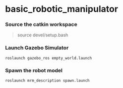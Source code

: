 # basic_robotic_manipulator

### Source the catkin workspace

> source devel/setup.bash

### Launch Gazebo Simulator

`roslaunch gazebo_ros empty_world.launch`

### Spawn the robot model

`roslaunch mrm_description spawn.launch`
